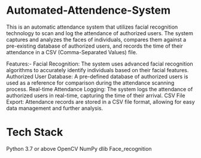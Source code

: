 # Automated-Attendence-System
This is an automatic attendance system that utilizes facial recognition technology to scan and log the attendance of authorized users. The system captures and analyzes the faces of individuals, compares them against a pre-existing database of authorized users, and records the time of their attendance in a CSV (Comma-Separated Values) file.

Features:- Facial Recognition: The system uses advanced facial recognition algorithms to accurately identify individuals based on their facial features. Authorized User Database: A pre-defined database of authorized users is used as a reference for comparison during the attendance scanning process. Real-time Attendance Logging: The system logs the attendance of authorized users in real-time, capturing the time of their arrival. CSV File Export: Attendance records are stored in a CSV file format, allowing for easy data management and further analysis.
# Tech Stack
Python 3.7 or above
OpenCV
NumPy
dlib
Face_recognition
